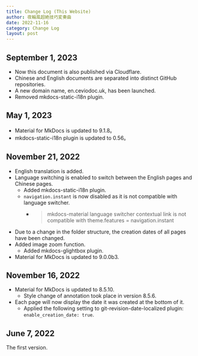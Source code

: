 ```yaml
---
title: Change Log (This Website)
author: 夜輪風超絶技巧変奏曲
date: 2022-11-16
category: Change Log
layout: post
---
```


## September 1, 2023

- Now this document is also published via Cloudflare.
- Chinese and English documents are separated into distinct GitHub repositories.
- A new domain name, en.ceviodoc.uk, has been launched.
- Removed mkdocs-static-i18n plugin.

## May 1, 2023

- Material for MkDocs is updated to 9.1.8。
- mkdocs-static-i18n plugin is updated to 0.56。

## November 21, 2022

- English translation is added.
- Language switching is enabled to switch between the English pages and Chinese pages.
    - Added mkdocs-static-i18n plugin.
    - `navigation.instant` is now disabled as it is not compatible with language switcher.
        - > mkdocs-material language switcher contextual link is not compatible with theme.features = navigation.instant
- Due to a change in the folder structure, the creation dates of all pages have been changed.
- Added image zoom function.
    - Added mkdocs-glightbox plugin.
- Material for MkDocs is updated to 9.0.0b3.

## November 16, 2022

- Material for MkDocs is updated to 8.5.10.
    - Style change of annotation took place in version 8.5.6.
- Each page will now display the date it was created at the bottom of it.
    - Applied the following setting to git-revision-date-localized plugin: `enable_creation_date: true`.

## June 7, 2022

The first version.
